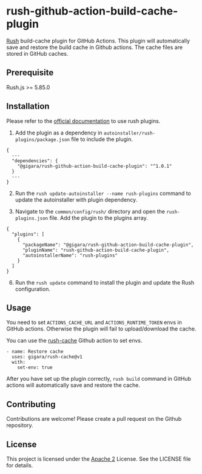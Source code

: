 # rush-github-action-build-cache-plugin
[Rush](https://rushjs.io) build-cache plugin for GitHub Actions. This plugin will automatically save and restore the build cache in Github actions. The cache files are stored in GitHub caches.

## Prerequisite

Rush.js >= 5.85.0

## Installation
Please refer to the [official documentation](https://rushjs.io/pages/maintainer/using_rush_plugins/) to use rush plugins.
1. Add the plugin as a dependency in `autoinstaller/rush-plugins/package.json` file to include the plugin.

```
{
  ---
  "dependencies": {
    "@gigara/rush-github-action-build-cache-plugin": "^1.0.1"
  }
  ---
}
```

2. Run the `rush update-autoinstaller --name rush-plugins` command to update the autoinstaller with plugin dependency.

3. Navigate to the `common/config/rush/` directory and open the `rush-plugins.json` file. Add the plugin to the plugins array.

```
{
  "plugins": [
    {
      "packageName": "@gigara/rush-github-action-build-cache-plugin",
      "pluginName": "rush-github-action-build-cache-plugin",
      "autoinstallerName": "rush-plugins"
    }
  ]
}
```
6. Run the `rush update` command to install the plugin and update the Rush configuration.

## Usage
You need to set `ACTIONS_CACHE_URL` and `ACTIONS_RUNTIME_TOKEN` envs in GitHub actions. Otherwise the plugin will fail to upload/download the cache.

You can use the [rush-cache](https://github.com/marketplace/actions/rush-cache) Github action to set envs.
```
- name: Restore cache
  uses: gigara/rush-cache@v1
  with:
    set-env: true
```

After you have set up the plugin correctly, `rush build` command in GitHub actions will automatically save and restore the cache.

## Contributing

Contributions are welcome! Please create a pull request on the Github repository.

## License
This project is licensed under the [Apache 2](https://www.apache.org/licenses/LICENSE-2.0.txt) License. See the LICENSE file for details.

